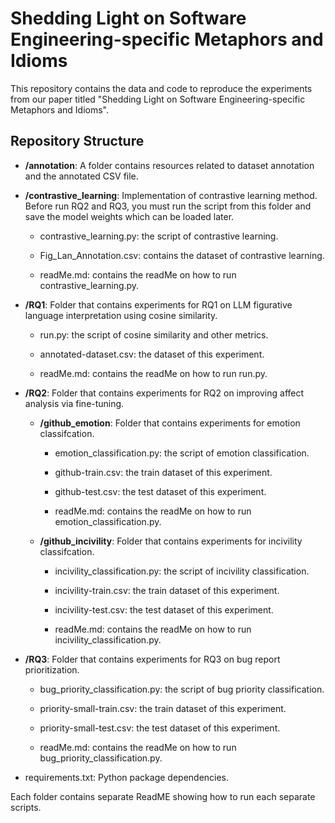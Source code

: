 # Shedding Light on Software Engineering-specific Metaphors and Idioms

This repository contains the data and code to reproduce the experiments from our paper titled "Shedding Light on Software Engineering-specific Metaphors and Idioms".


## Repository Structure

- __/annotation__: A folder contains resources related to dataset annotation and the annotated CSV file. 

- __/contrastive_learning__: Implementation of contrastive learning method. Before run RQ2 and RQ3, you must run the script from this folder and save the model weights which can be loaded later.

    - contrastive_learning.py: the script of contrastive learning.

    - Fig_Lan_Annotation.csv: contains the dataset of contrastive learning.

    - readMe.md: contains the readMe on how to run contrastive_learning.py.

- __/RQ1__: Folder that contains experiments for RQ1 on LLM figurative language interpretation using cosine similarity. 

    - run.py: the script of cosine similarity and other metrics.

    - annotated-dataset.csv: the dataset of this experiment.

    - readMe.md: contains the readMe on how to run run.py.

- __/RQ2__: Folder that contains experiments for RQ2 on improving affect analysis via fine-tuning.

    - __/github_emotion__: Folder that contains experiments for emotion classifcation.

   	    - emotion_classification.py: the script of emotion classification.

	    - github-train.csv: the train dataset of this experiment.

	    - github-test.csv: the test dataset of this experiment.

	    - readMe.md: contains the readMe on how to run emotion_classification.py.


    - __/github_incivility__: Folder that contains experiments for incivility classifcation.

   	    - incivility_classification.py: the script of incivility classification.

	    - incivility-train.csv: the train dataset of this experiment.

	    - incivility-test.csv: the test dataset of this experiment.

	    - readMe.md: contains the readMe on how to run incivility_classification.py.


- __/RQ3__: Folder that contains experiments for RQ3 on bug report prioritization.

    - bug_priority_classification.py: the script of bug priority classification.

    - priority-small-train.csv: the train dataset of this experiment.

    - priority-small-test.csv: the test dataset of this experiment.

    - readMe.md: contains the readMe on how to run bug_priority_classification.py.

- requirements.txt: Python package dependencies.

Each folder contains separate ReadME showing how to run each separate scripts.

